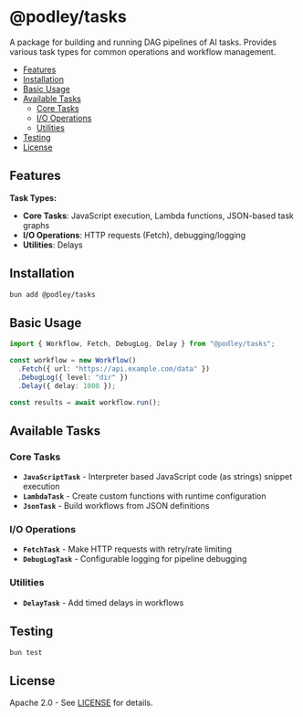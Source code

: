 # @podley/tasks

A package for building and running DAG pipelines of AI tasks. Provides various task types for common operations and workflow management.

- [Features](#features)
- [Installation](#installation)
- [Basic Usage](#basic-usage)
- [Available Tasks](#available-tasks)
  - [Core Tasks](#core-tasks)
  - [I/O Operations](#io-operations)
  - [Utilities](#utilities)
- [Testing](#testing)
- [License](#license)

## Features

**Task Types:**

- **Core Tasks**: JavaScript execution, Lambda functions, JSON-based task graphs
- **I/O Operations**: HTTP requests (Fetch), debugging/logging
- **Utilities**: Delays

## Installation

```bash
bun add @podley/tasks
```

## Basic Usage

```typescript
import { Workflow, Fetch, DebugLog, Delay } from "@podley/tasks";

const workflow = new Workflow()
  .Fetch({ url: "https://api.example.com/data" })
  .DebugLog({ level: "dir" })
  .Delay({ delay: 1000 });

const results = await workflow.run();
```

## Available Tasks

### Core Tasks

- **`JavaScriptTask`** - Interpreter based JavaScript code (as strings) snippet execution
- **`LambdaTask`** - Create custom functions with runtime configuration
- **`JsonTask`** - Build workflows from JSON definitions

### I/O Operations

- **`FetchTask`** - Make HTTP requests with retry/rate limiting
- **`DebugLogTask`** - Configurable logging for pipeline debugging

### Utilities

- **`DelayTask`** - Add timed delays in workflows

## Testing

```bash
bun test
```

## License

Apache 2.0 - See [LICENSE](../../LICENSE) for details.
